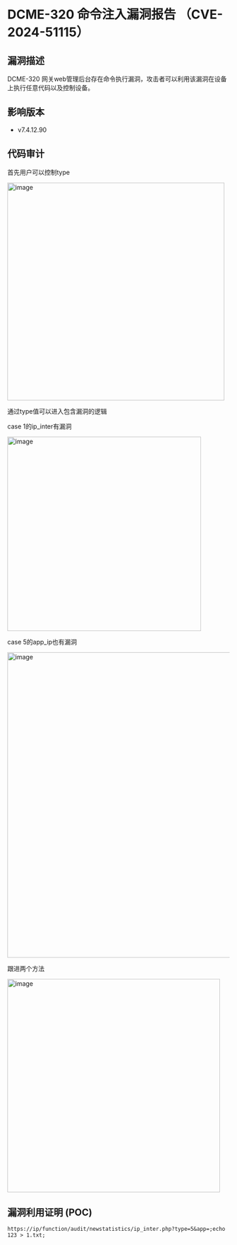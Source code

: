 # DCME-320 命令注入漏洞报告  （CVE-2024-51115）

## 漏洞描述  

DCME-320 网关web管理后台存在命令执行漏洞，攻击者可以利用该漏洞在设备上执行任意代码以及控制设备。 

## 影响版本  

- v7.4.12.90  

## 代码审计

首先用户可以控制type

<img width="492" alt="image" src="https://github.com/user-attachments/assets/454b2f26-c630-45fb-941c-f1cf634d8b74">

通过type值可以进入包含漏洞的逻辑

case 1的ip_inter有漏洞

<img width="439" alt="image" src="https://github.com/user-attachments/assets/01cff311-62b8-4d9d-80df-c19fec857d6f">

case 5的app_ip也有漏洞

<img width="690" alt="image" src="https://github.com/user-attachments/assets/99ac4b9d-db6a-4e0b-8319-1454bc250019">

跟进两个方法

<img width="482" alt="image" src="https://github.com/user-attachments/assets/fcdf33dd-b6d7-4a01-b6aa-56b940bc8f59">

## 漏洞利用证明 (POC)  

```plaintext
https://ip/function/audit/newstatistics/ip_inter.php?type=5&app=;echo 123 > 1.txt;
